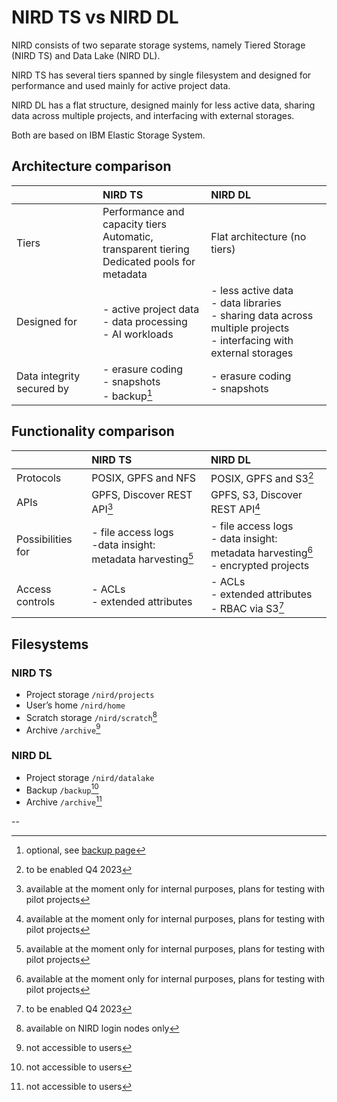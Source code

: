 # NIRD TS vs NIRD DL

NIRD consists of two separate storage systems, namely Tiered Storage (NIRD TS) and 
Data Lake (NIRD DL).

NIRD TS has several tiers spanned by single filesystem and designed for performance and used mainly for active project data.

NIRD DL has a flat structure, designed mainly for less active data, sharing data across multiple projects, and interfacing with external storages.

Both are based on IBM Elastic Storage System. 


## Architecture comparison

| |  NIRD TS  |  NIRD DL  |
| :------------- | :------------- | :------------- |
| Tiers | Performance and capacity tiers<br> Automatic, transparent tiering<br>Dedicated pools for metadata | Flat architecture (no tiers)  |
| Designed for | - active project data<br>- data processing<br>- AI workloads| - less active data<br>- data libraries<br>- sharing data across multiple projects<br>- interfacing with external storages |
| Data integrity secured by | - erasure coding<br> - snapshots <br> - backup[^1] | - erasure coding<br> - snapshots | 

## Functionality comparison

| |  NIRD TS  |  NIRD DL  |
| :------------- | :------------- | :------------- |
| Protocols| POSIX, GPFS and NFS | POSIX, GPFS and S3[^2] |
| APIs | GPFS, Discover REST API[^3] | GPFS, S3, Discover REST API[^3] |
| Possibilities for| - file access logs<br>-data insight: metadata harvesting[^3] | - file access logs<br>- data insight: metadata harvesting[^3]<br>- encrypted projects |
| Access controls | - ACLs<br>- extended attributes | - ACLs<br>- extended attributes<br>- RBAC via S3[^2] |

## Filesystems

### NIRD TS
- Project storage `/nird/projects`
- User’s home `/nird/home`
- Scratch storage `/nird/scratch`[^4]
- Archive `/archive`[^5]

### NIRD DL
- Project storage `/nird/datalake`
- Backup `/backup`[^5]
- Archive `/archive`[^5]



--
[^1]: optional, see [backup page](backup_lmd.md)
[^2]: to be enabled Q4 2023
[^3]: available at the moment only for internal purposes, plans for testing with pilot projects
[^4]: available on NIRD login nodes only
[^5]: not accessible to users